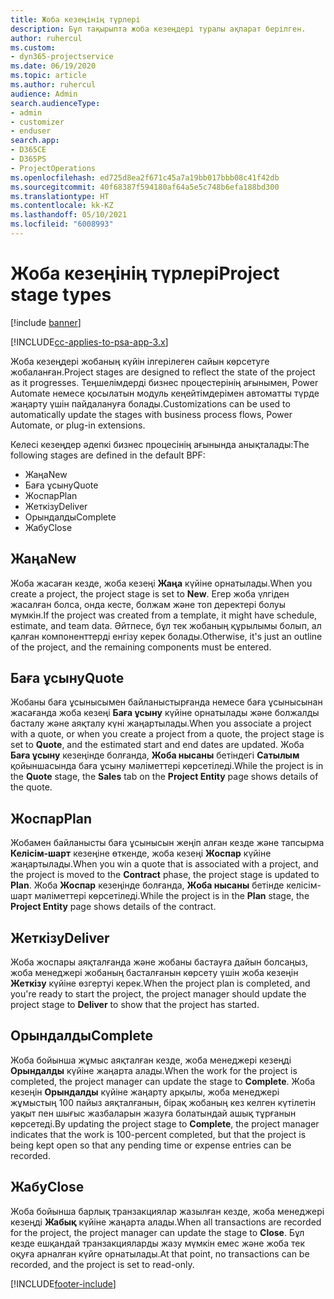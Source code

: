 ```yaml
---
title: Жоба кезеңінің түрлері
description: Бұл тақырыпта жоба кезеңдері туралы ақпарат берілген.
author: ruhercul
ms.custom:
- dyn365-projectservice
ms.date: 06/19/2020
ms.topic: article
ms.author: ruhercul
audience: Admin
search.audienceType:
- admin
- customizer
- enduser
search.app:
- D365CE
- D365PS
- ProjectOperations
ms.openlocfilehash: ed725d8ea2f671c45a7a19bb017bbb08c41f42db
ms.sourcegitcommit: 40f68387f594180af64a5e5c748b6efa188bd300
ms.translationtype: HT
ms.contentlocale: kk-KZ
ms.lasthandoff: 05/10/2021
ms.locfileid: "6008993"
---
```

# <a name="project-stage-types"></a><span data-ttu-id="8cf5a-103">Жоба кезеңінің түрлері</span><span class="sxs-lookup"><span data-stu-id="8cf5a-103">Project stage types</span></span> 

[!include [banner](../includes/psa-now-project-operations.md)]

[!INCLUDE[cc-applies-to-psa-app-3.x](../includes/cc-applies-to-psa-app-3x.md)]

<span data-ttu-id="8cf5a-104">Жоба кезеңдері жобаның күйін ілгерілеген сайын көрсетуге жобаланған.</span><span class="sxs-lookup"><span data-stu-id="8cf5a-104">Project stages are designed to reflect the state of the project as it progresses.</span></span> <span data-ttu-id="8cf5a-105">Теңшелімдерді бизнес процестерінің ағынымен, Power Automate немесе қосылатын модуль кеңейтімдерімен автоматты түрде жаңарту үшін пайдалануға болады.</span><span class="sxs-lookup"><span data-stu-id="8cf5a-105">Customizations can be used to automatically update the stages with business process flows, Power Automate, or plug-in extensions.</span></span>

<span data-ttu-id="8cf5a-106">Келесі кезеңдер әдепкі бизнес процесінің ағынында анықталады:</span><span class="sxs-lookup"><span data-stu-id="8cf5a-106">The following stages are defined in the default BPF:</span></span>

- <span data-ttu-id="8cf5a-107">Жаңа</span><span class="sxs-lookup"><span data-stu-id="8cf5a-107">New</span></span>
- <span data-ttu-id="8cf5a-108">Баға ұсыну</span><span class="sxs-lookup"><span data-stu-id="8cf5a-108">Quote</span></span>
- <span data-ttu-id="8cf5a-109">Жоспар</span><span class="sxs-lookup"><span data-stu-id="8cf5a-109">Plan</span></span>
- <span data-ttu-id="8cf5a-110">Жеткізу</span><span class="sxs-lookup"><span data-stu-id="8cf5a-110">Deliver</span></span>
- <span data-ttu-id="8cf5a-111">Орындалды</span><span class="sxs-lookup"><span data-stu-id="8cf5a-111">Complete</span></span>
- <span data-ttu-id="8cf5a-112">Жабу</span><span class="sxs-lookup"><span data-stu-id="8cf5a-112">Close</span></span> 

## <a name="new"></a><span data-ttu-id="8cf5a-113">Жаңа</span><span class="sxs-lookup"><span data-stu-id="8cf5a-113">New</span></span>

<span data-ttu-id="8cf5a-114">Жоба жасаған кезде, жоба кезеңі **Жаңа** күйіне орнатылады.</span><span class="sxs-lookup"><span data-stu-id="8cf5a-114">When you create a project, the project stage is set to **New**.</span></span> <span data-ttu-id="8cf5a-115">Егер жоба үлгіден жасалған болса, онда кесте, болжам және топ деректері болуы мүмкін.</span><span class="sxs-lookup"><span data-stu-id="8cf5a-115">If the project was created from a template, it might have schedule, estimate, and team data.</span></span> <span data-ttu-id="8cf5a-116">Әйтпесе, бұл тек жобаның құрылымы болып, ал қалған компоненттерді енгізу керек болады.</span><span class="sxs-lookup"><span data-stu-id="8cf5a-116">Otherwise, it's just an outline of the project, and the remaining components must be entered.</span></span>

## <a name="quote"></a><span data-ttu-id="8cf5a-117">Баға ұсыну</span><span class="sxs-lookup"><span data-stu-id="8cf5a-117">Quote</span></span>

<span data-ttu-id="8cf5a-118">Жобаны баға ұсынысымен байланыстырғанда немесе баға ұсынысынан жасағанда жоба кезеңі **Баға ұсыну** күйіне орнатылады және болжалды басталу және аяқталу күні жаңартылады.</span><span class="sxs-lookup"><span data-stu-id="8cf5a-118">When you associate a project with a quote, or when you create a project from a quote, the project stage is set to **Quote**, and the estimated start and end dates are updated.</span></span> <span data-ttu-id="8cf5a-119">Жоба **Баға ұсыну** кезеңінде болғанда, **Жоба нысаны** бетіндегі **Сатылым** қойыншасында баға ұсыну мәліметтері көрсетіледі.</span><span class="sxs-lookup"><span data-stu-id="8cf5a-119">While the project is in the **Quote** stage, the **Sales** tab on the **Project Entity** page shows details of the quote.</span></span>

## <a name="plan"></a><span data-ttu-id="8cf5a-120">Жоспар</span><span class="sxs-lookup"><span data-stu-id="8cf5a-120">Plan</span></span>

<span data-ttu-id="8cf5a-121">Жобамен байланысты баға ұсынысын жеңіп алған кезде және тапсырма **Келісім-шарт** кезеңіне өткенде, жоба кезеңі **Жоспар** күйіне жаңартылады.</span><span class="sxs-lookup"><span data-stu-id="8cf5a-121">When you win a quote that is associated with a project, and the project is moved to the **Contract** phase, the project stage is updated to **Plan**.</span></span> <span data-ttu-id="8cf5a-122">Жоба **Жоспар** кезеңінде болғанда, **Жоба нысаны** бетінде келісім-шарт мәліметтері көрсетіледі.</span><span class="sxs-lookup"><span data-stu-id="8cf5a-122">While the project is in the **Plan** stage, the **Project Entity** page shows details of the contract.</span></span>

## <a name="deliver"></a><span data-ttu-id="8cf5a-123">Жеткізу</span><span class="sxs-lookup"><span data-stu-id="8cf5a-123">Deliver</span></span>

<span data-ttu-id="8cf5a-124">Жоба жоспары аяқталғанда және жобаны бастауға дайын болсаңыз, жоба менеджері жобаның басталғанын көрсету үшін жоба кезеңін **Жеткізу** күйіне өзгертуі керек.</span><span class="sxs-lookup"><span data-stu-id="8cf5a-124">When the project plan is completed, and you're ready to start the project, the project manager should update the project stage to **Deliver** to show that the project has started.</span></span>

## <a name="complete"></a><span data-ttu-id="8cf5a-125">Орындалды</span><span class="sxs-lookup"><span data-stu-id="8cf5a-125">Complete</span></span> 

<span data-ttu-id="8cf5a-126">Жоба бойынша жұмыс аяқталған кезде, жоба менеджері кезеңді **Орындалды** күйіне жаңарта алады.</span><span class="sxs-lookup"><span data-stu-id="8cf5a-126">When the work for the project is completed, the project manager can update the stage to **Complete**.</span></span> <span data-ttu-id="8cf5a-127">Жоба кезеңін **Орындалды** күйіне жаңарту арқылы, жоба менеджері жұмыстың 100 пайыз аяқталғанын, бірақ жобаның кез келген күтілетін уақыт пен шығыс жазбаларын жазуға болатындай ашық тұрғанын көрсетеді.</span><span class="sxs-lookup"><span data-stu-id="8cf5a-127">By updating the project stage to **Complete**, the project manager indicates that the work is 100-percent completed, but that the project is being kept open so that any pending time or expense entries can be recorded.</span></span>

## <a name="close"></a><span data-ttu-id="8cf5a-128">Жабу</span><span class="sxs-lookup"><span data-stu-id="8cf5a-128">Close</span></span>

<span data-ttu-id="8cf5a-129">Жоба бойынша барлық транзакциялар жазылған кезде, жоба менеджері кезеңді **Жабық** күйіне жаңарта алады.</span><span class="sxs-lookup"><span data-stu-id="8cf5a-129">When all transactions are recorded for the project, the project manager can update the stage to **Close**.</span></span> <span data-ttu-id="8cf5a-130">Бұл кезде ешқандай транзакцияларды жазу мүмкін емес және жоба тек оқуға арналған күйге орнатылады.</span><span class="sxs-lookup"><span data-stu-id="8cf5a-130">At that point, no transactions can be recorded, and the project is set to read-only.</span></span>


[!INCLUDE[footer-include](../includes/footer-banner.md)]